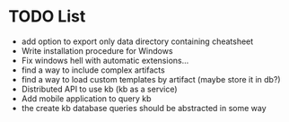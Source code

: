 # TODO List

- add option to export only data directory containing cheatsheet
- Write installation procedure for Windows
- Fix windows hell with automatic extensions...
- find a way to include complex artifacts
- find a way to load custom templates by artifact (maybe store it in db?)
- Distributed API to use kb (kb as a service)
- Add mobile application to query kb
- the create kb database queries should be abstracted in some way
